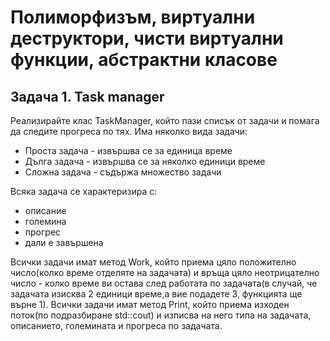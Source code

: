 # Полиморфизъм, виртуални деструктори, чисти виртуални функции, абстрактни класове

## Задача 1. Task manager

Реализирайте клас TaskManager, който пази списък от задачи и помага да следите прогреса по тях. 
Има няколко вида задачи: 
- Проста задача - извършва се за единица време
- Дълга задача - извършва се за няколко единици време
- Сложна задача - съдържа множество задачи

Всяка задача се характеризира с:
- описание
- големина 
- прогрес
- дали е завършена

Всички задачи имат метод Work, който приема цяло положително число(колко време отделяте на задачата) и връща цяло неотрицателно число - колко време ви остава след работата по задачата(в случай, че задачата изисква 2 единици време,а вие подадете 3, функцията ще върне 1).
Всички задачи имат метод Print, който приема изходен поток(по подразбиране std::cout) и изписва на него типа на задачата, описанието, големината и прогреса по задачата.
